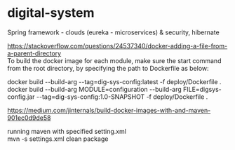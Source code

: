 # digital-system
Spring framework - clouds (eureka - microservices) &amp; security, hibernate

https://stackoverflow.com/questions/24537340/docker-adding-a-file-from-a-parent-directory
</br>To build the docker image for each module, make sure the start command from the root directory, by specifying the path to Dockerfile as below:

docker build --build-arg --tag=dig-sys-config:latest -f deploy/Dockerfile .</br>
docker build --build-arg MODULE=configuration --build-arg FILE=digsys-config.jar --tag=dig-sys-config:1.0-SNAPSHOT -f deploy/Dockerfile .

https://medium.com/jinternals/build-docker-images-with-and-maven-901ec0d9de58

running maven with specified setting.xml</br>
mvn -s settings.xml clean package

